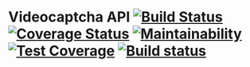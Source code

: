 # Videocaptcha API [![Build Status](https://www.travis-ci.com/jjaijg/exp-template-es5.svg?branch=master)](https://www.travis-ci.com/jjaijg/exp-template-es5) [![Coverage Status](https://coveralls.io/repos/github/jjaijg/exp-template-es5/badge.svg?branch=master)](https://coveralls.io/github/jjaijg/exp-template-es5?branch=master) [![Maintainability](https://api.codeclimate.com/v1/badges/fa0401ac14a1c2353532/maintainability)](https://codeclimate.com/github/jjaijg/exp-template-es5/maintainability) [![Test Coverage](https://api.codeclimate.com/v1/badges/fa0401ac14a1c2353532/test_coverage)](https://codeclimate.com/github/jjaijg/exp-template-es5/test_coverage) [![Build status](https://ci.appveyor.com/api/projects/status/kr8nu7bas3y58yom/branch/master?svg=true)](https://ci.appveyor.com/project/jjaijg/exp-template-es5/branch/master)


